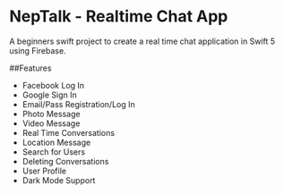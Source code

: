 #  NepTalk - Realtime Chat App

A beginners swift project to create a real time chat application in Swift 5 using Firebase.

##Features
- Facebook Log In
- Google Sign In
- Email/Pass Registration/Log In
- Photo Message
- Video Message
- Real Time Conversations
- Location Message
- Search for Users
- Deleting Conversations
- User Profile
- Dark Mode Support
